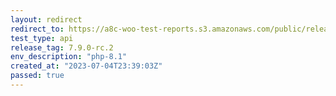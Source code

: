 ```yaml
---
layout: redirect
redirect_to: https://a8c-woo-test-reports.s3.amazonaws.com/public/release/7.9.0-rc.2/php-8.1/api/index.html
test_type: api
release_tag: 7.9.0-rc.2
env_description: "php-8.1"
created_at: "2023-07-04T23:39:03Z"
passed: true
---
```

